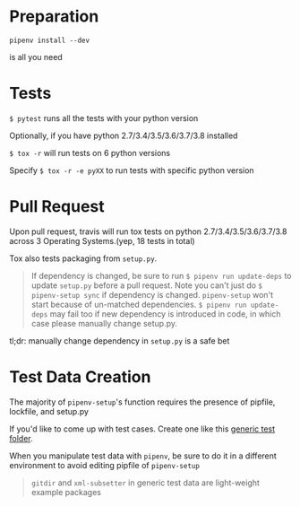 # Preparation

`pipenv install --dev`

is all you need

# Tests

`$ pytest` runs all the tests with your python version

Optionally, if you have python 2.7/3.4/3.5/3.6/3.7/3.8 installed

`$ tox -r` will run tests on 6 python versions

Specify `$ tox -r -e pyXX` to run tests with specific python version

# Pull Request

Upon pull request, travis will run tox tests on python 2.7/3.4/3.5/3.6/3.7/3.8 across 3 Operating Systems.(yep, 18 tests in total)

Tox also tests packaging from `setup.py`. 

> If dependency is changed, 
> be sure to run `$ pipenv run update-deps` to update `setup.py` before a pull request.
> Note you can't just do `$ pipenv-setup sync` if dependency is changed. `pipenv-setup` won't start because of un-matched dependencies.
> `$ pipenv run update-deps` may fail too if new dependency is introduced in code, in which case please manually change setup.py.

tl;dr: manually change dependency in `setup.py` is a safe bet

# Test Data Creation

The majority of `pipenv-setup`'s function requires the presence of pipfile, lockfile, and setup.py

If you'd like to come up with test cases. Create one like this [generic test folder](tests/data/generic_nice_0).

When you manipulate test data with `pipenv`, be sure to do it in a different environment to 
avoid editing pipfile of `pipenv-setup`

> `gitdir` and `xml-subsetter` in generic test data are light-weight example packages
